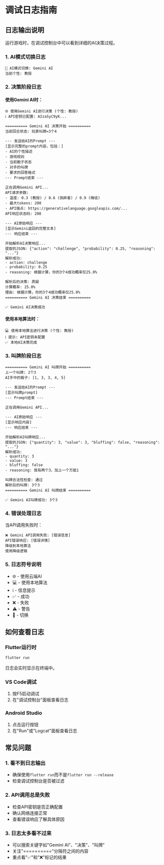 # 调试日志指南

## 日志输出说明

运行游戏时，在调试控制台中可以看到详细的AI决策过程。

### 1. AI模式切换日志
```
🔄 AI模式切换: Gemini AI
当前个性: 教授
```

### 2. 决策阶段日志

#### 使用Gemini AI时：
```
🌐 使用Gemini AI进行决策 (个性: 教授)
ℹ️ API密钥已配置: AIzaSyC9yK...

========== Gemini AI 决策开始 ==========
当前回合状态: 玩家叫牌=3个4

--- 发送给AI的Prompt ---
[显示完整的prompt内容，包括：]
- AI的个性描述
- 游戏规则
- 当前骰子状态
- 对手的叫牌
- 要求的回答格式
--- Prompt结束 ---

正在调用Gemini API...
API请求参数:
- 温度: 0.3 (教授) / 0.6 (挑衅者) / 0.9 (赌徒)
- 最大tokens: 200
- API端点: https://generativelanguage.googleapis.com/...
API响应状态码: 200

--- AI原始响应 ---
[显示Gemini返回的完整文本]
--- 响应结束 ---

开始解析AI决策响应...
提取的JSON: {"action": "challenge", "probability": 0.25, "reasoning": "..."}
解析成功:
- action: challenge
- probability: 0.25
- reasoning: 根据计算，你的3个4成功概率仅25.0%

解析后的决策: 质疑
计算概率: 25.0%
理由: 根据计算，你的3个4成功概率仅25.0%
========== Gemini AI 决策结束 ==========

✅ Gemini AI决策成功
```

#### 使用本地算法时：
```
💻 使用本地算法进行决策 (个性: 教授)
ℹ️ 提示: API密钥未配置
✅ 本地AI决策完成
```

### 3. 叫牌阶段日志

```
========== Gemini AI 叫牌开始 ==========
上一个叫牌: 2个3
AI手中的骰子: [1, 3, 3, 4, 5]

--- 发送给AI的Prompt ---
[显示叫牌prompt]
--- Prompt结束 ---

正在调用Gemini API...

--- AI原始响应 ---
[显示响应内容]
--- 响应结束 ---

开始解析AI叫牌响应...
提取的JSON: {"quantity": 3, "value": 3, "bluffing": false, "reasoning": "..."}
解析成功:
- quantity: 3
- value: 3
- bluffing: false
- reasoning: 我有两个3，加上一个万能1

叫牌合法性检查: 通过
解析后的叫牌: 3个3
========== Gemini AI 叫牌结束 ==========

✅ Gemini AI叫牌成功: 3个3
```

### 4. 错误处理日志

当API调用失败时：
```
❌ Gemini API调用失败: [错误信息]
API错误响应: [错误详情]
降级到本地算法
使用降级逻辑
```

### 5. 日志符号说明

- 🌐 - 使用云端AI
- 💻 - 使用本地算法
- ℹ️ - 信息提示
- ✅ - 成功
- ❌ - 失败
- ⚠️ - 警告
- 🔄 - 切换

## 如何查看日志

### Flutter运行时
```bash
flutter run
```
日志会实时显示在终端中。

### VS Code调试
1. 按F5启动调试
2. 在"调试控制台"面板查看日志

### Android Studio
1. 点击运行按钮
2. 在"Run"或"Logcat"面板查看日志

## 常见问题

### 1. 看不到日志输出
- 确保使用`flutter run`而不是`flutter run --release`
- 检查调试控制台是否被过滤

### 2. API调用总是失败
- 检查API密钥是否正确配置
- 确认网络连接正常
- 查看错误响应了解具体原因

### 3. 日志太多看不过来
- 可以搜索关键字如"Gemini AI"、"决策"、"叫牌"
- 关注"=========="分隔符之间的内容
- 重点看"✅"和"❌"标记的结果